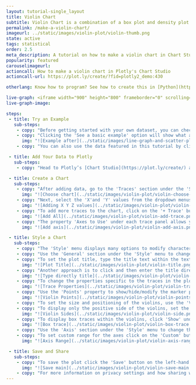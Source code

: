 ```yaml
---
layout: tutorial-single_layout
title: Violin Chart
subtitle: Violin Chart is a combination of a box plot and density plot that shows the distribution shape of the data.
permalink: /make-a-violin-chart/
imageurl: ../static/images/violin-plot/violin-thumb.png
state: active
tags: statistical
order: 2.5
meta_description: A tutorial on how to make a violin chart in Chart Studio.
popularity: featured
carouselimageurl:
actioncall: How to make a violin chart in Plotly's Chart Studio
actioncall-url: https://plot.ly/create/?fid=plotly2_demo:430

otherlang: Know how to program? See how to create this in [Python](https://plot.ly/python/violin/) or [R](https://plot.ly/r/violin/).

live-graph: <iframe width="900" height="800" frameborder="0" scrolling="no" src="https://plot.ly/~plotly2_demo/430.embed"></iframe>
live-graph-image:

steps:
 - title: Try an Example
   sub-steps:
    - copy: "Before getting started with your own dataset, you can check out an example. First, select the 'Type' menu. Hovering the mouse over the chart type icon will display three options: 1) Charts like this by Plotly users, 2) View tutorials on this chart type, and, 3) See a basic example."
    - copy: "Clicking the 'See a basic example' option will show what a sample chart looks like after adding data and editing with the style. You'll also see what labels and style attributes were selected for this specific chart, as well as the end result."
      img: "![Example after](../static/images/line-graph-and-scatter-plot-with-excel/scatter-try-example.gif)"
    - copy: "You can also use the data featured in this tutorial by clicking on 'Open This Data in Plotly' on the left-hand side. It'll open in Chart Studio."

 - title: Add Your Data to Plotly
   sub-steps:
    - copy: "Head to Plotly’s [Chart Studio](https://plot.ly/create/) and add your data. You have the option of typing directly in the grid, uploading your file, or entering a URL of an online dataset. Plotly accepts .xls, .xlsx, or .csv files. For more information on how to enter your data, see [this](https://help.plot.ly/add-data-to-the-plotly-grid/) tutorial."

 - title: Create a Chart
   sub-steps:
    - copy: "After adding data, go to the 'Traces' section under the 'Structure' menu on the left-hand side. Choose the 'Type' of trace, then choose 'Violin' under 'Distributions' chart type."
      img: "![Choose chart](../static/images/violin-plot/violin-choose-chart.png)"
    - copy: "Next, select the 'X'and 'Y' values from the dropdown menus. This will add a violin trace to the chart as seen below."
      img: "![Adding X Y Z values](../static/images/violin-plot/violin-fill-x-y-z.png)"
    - copy: "To add more traces to the chart, click on the '+ Trace' button at the top right corner of the panel in the 'Traces' section under the 'Structure' menu. Add as many traces as needed, until the plot is complete! This is what the plot looks like after adding all the traces."
      img: "![Add All](../static/images/violin-plot/violin-add-trace.png)"
    - copy: "The property 'Axes to Use' under each trace panel allows you to choose the desired 'X Axis' and 'Y Axis' from the dropdown menus to be used as reference axis for the respective trace. If the reference axis is not available in the dropdown, click on the '+' button next to the dropdwon to add a new reference axis associated with the trace."
      img: "![Add axis](../static/images/violin-plot/violin-add-axis.png)"

 - title: Style a Chart
   sub-steps:
    - copy: "The 'Style' menu displays many options to modify characteristics of the overall chart layout or the individual traces. To see more options about styling the chart, visit the [style and layout](https://help.plot.ly/tutorials/#layout) section of the Chart Studio documentation."
    - copy: "Use the 'General' section under the 'Style' menu to change the general style properties such as plot background color, margin color and font sytlings, the layout properties, the modebar and interactive settings."
    - copy: "To set the plot title, type the title text within the textbox provided under the 'Title' property in the 'General' section."
      img: "![Plot Title](../static/images/violin-plot/violin-title.png)"
    - copy: "Another approach is to click and then enter the title directly on the plot interface. The same can be done for the axes title and the legends."
      img: "![Type directly title](../static/images/violin-plot/violin-title-direct.png)"
    - copy: "To change the properties specific to the traces in the plot such trace name, color, etc., go to the 'Traces' section under the 'Style' menu."
      img: "![Trace Properties](../static/images/violin-plot/violin-trace-properties.gif)"
    - copy: "Use the 'Points' property to show/hide/modify the marker points associated with the violins."
      img: "![Violin Points](../static/images/violin-plot/violin-points.gif)"
    - copy: "To set the size and positioning of the violins, use the 'Violin Size and Spacing' property."
    - copy: "To display only the positive side of the violins, set the attribute 'Visible Sides' to 'Positive' and similarly choose 'Negative' to display the negative side of the violins."
      img: "![Violin Sides](../static/images/violin-plot/violin-side.png)"
    - copy: "To display box traces within the violins, click 'Show' under the 'Box' property."
      img: "![Box trace](../static/images/violin-plot/violin-box-trace.png)"
    - copy: "Use the 'Axis' section under the 'Style' menu to change the axis properties such as axes title, lines and tick properties."
    - copy: "To set custom range for the axes click on the 'Custom' button under the 'Range' property."
      img: "![Axis Range](../static/images/violin-plot/violin-axis-range.png)"

 - title: Save and Share
   sub-steps:
    - copy: "To save the plot click the 'Save' button on the left-hand side. A save modal will appear, as seen below, where you can specify the filenames and privacy settings for your plot and data grid."
      img: "![Save main](../static/images/violin-plot/violin-save-main.png)"
    - copy: "For more information on privacy settings and how sharing works, visit Plotly's [sharing tutorial](http://help.plot.ly/save-share-and-export-in-plotly/)."
---
```

